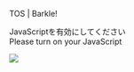 TOS | Barkle!

JavaScriptを有効にしてください  
Please turn on your JavaScript

![](/static-assets/splash.png?1729796110140)